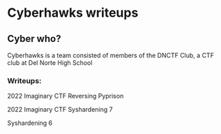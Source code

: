 # Cyberhawks writeups
## Cyber who?
Cyberhawks is a team consisted of members of the DNCTF Club, a CTF club at Del Norte High School

### Writeups:
2022 Imaginary CTF Reversing Pyprison

2022 Imaginary CTF Syshardening 7

Syshardening 6
